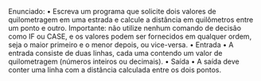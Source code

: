 Enunciado:
• Escreva um programa que solicite dois valores de
quilometragem em uma estrada e calcule a
distância em quilômetros entre um ponto e outro.
Importante: não utilize nenhum comando de
decisão como IF ou CASE, e os valores podem ser
fornecidos em qualquer ordem, seja o maior
primeiro e o menor depois, ou vice-versa.
• Entrada
• A entrada consiste de duas linhas, cada uma
contendo um valor de quilometragem (números
inteiros ou decimais).
• Saída
• A saída deve conter uma linha com a distância
calculada entre os dois pontos.